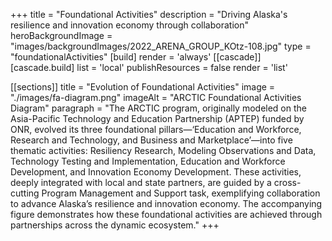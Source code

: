 +++
title = "Foundational Activities"
description = "Driving Alaska's resilience and innovation economy through collaboration"
heroBackgroundImage = "images/backgroundImages/2022_ARENA_GROUP_KOtz-108.jpg"
type = "foundationalActivities"
[build]
  render = 'always'
[[cascade]]
  [cascade.build]
    list = 'local'
    publishResources = false
    render = 'list'

[[sections]]
title = "Evolution of Foundational Activities"
image = "./images/fa-diagram.png"
imageAlt = "ARCTIC Foundational Activities Diagram"
paragraph = "The ARCTIC program, originally modeled on the Asia-Pacific Technology and Education Partnership (APTEP) funded by ONR, evolved its three foundational pillars—‘Education and Workforce, Research and Technology, and Business and Marketplace’—into five thematic activities: Resiliency Research, Modeling Observations and Data, Technology Testing and Implementation, Education and Workforce Development, and Innovation Economy Development. These activities, deeply integrated with local and state partners, are guided by a cross-cutting Program Management and Support task, exemplifying collaboration to advance Alaska’s resilience and innovation economy. The accompanying figure demonstrates how these foundational activities are achieved through partnerships across the dynamic ecosystem."
+++
